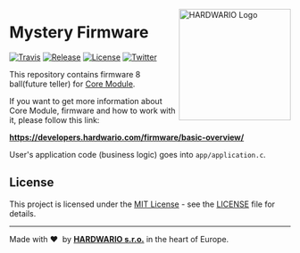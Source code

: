 <a href="https://www.hardwario.com/"><img src="https://www.hardwario.com/ci/assets/hw-logo.svg" width="200" alt="HARDWARIO Logo" align="right"></a>

# Mystery Firmware

[![Travis](https://img.shields.io/travis/bigclownprojects/bcf-radio-8-ball/master.svg)](https://travis-ci.org/bigclownprojects/bcf-radio-8-ball)
[![Release](https://img.shields.io/github/release/bigclownprojects/bcf-radio-8-ball.svg)](https://github.com/bigclownprojects/bcf-radio-8-ball/releases)
[![License](https://img.shields.io/github/license/bigclownprojects/bcf-radio-8-ball.svg)](https://github.com/bigclownprojects/bcf-radio-8-ball/blob/master/LICENSE)
[![Twitter](https://img.shields.io/twitter/follow/hardwario_en.svg?style=social&label=Follow)](https://twitter.com/hardwario_en)

This repository contains firmware 8 ball(future teller) for [Core Module](https://shop.bigclown.com/core-module).

If you want to get more information about Core Module, firmware and how to work with it, please follow this link:

**https://developers.hardwario.com/firmware/basic-overview/**

User's application code (business logic) goes into `app/application.c`.

## License

This project is licensed under the [MIT License](https://opensource.org/licenses/MIT/) - see the [LICENSE](LICENSE) file for details.

---

Made with &#x2764;&nbsp; by [**HARDWARIO s.r.o.**](https://www.hardwario.com/) in the heart of Europe.

